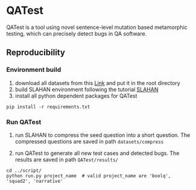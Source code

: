 # QATest

QATest is a tool using novel sentence-level mutation based metamorphic testing, which can precisely detect bugs in
QA software.


## Reproducibility


### Environment build
1. download all datasets from this [Link](https://drive.google.com/drive/folders/18tbGI89R3S9YIYRPHxIZcv6drQCJZ6RE?usp=sharing) and put it in the root directory
2. build SLAHAN environment following the tutorial [SLAHAN](https://github.com/kamigaito/SLAHAN)
3. install all python dependent packages for QATest
```
pip install -r requirements.txt
```


### Run QATest

1. run SLAHAN to compress the seed question into a short question. 
The compressed questions are saved in path `datasets/compress`

2. run QATest to generate all new test cases and detected bugs. 
The results are saved in path `QATest/results/`

```
cd ../script/
python run.py project_name  # valid project_name are 'boolq', 'squad2', 'narrative' 
```




